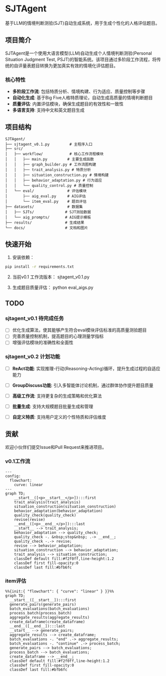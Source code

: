 # SJTAgent

基于LLM的情境判断测验(SJT)自动生成系统，用于生成个性化的人格评估题目。

## 项目简介

SJTAgent是一个使用大语言模型(LLM)自动生成个人情境判断测验(Personal Situation Judgment Test, PSJT)的智能系统。该项目通过多阶段工作流程，将传统的自评量表题目转换为更加真实有效的情境化评估题目。

### 核心特性

- **多阶段工作流**: 包括特质分析、情境构建、行为适应、质量控制等步骤
- **自动化生成**: 基于Big Five人格特质理论，自动生成高质量的情境判断题目
- **质量评估**: 内置评估模块，确保生成题目的有效性和一致性
- **多语言支持**: 支持中文和英文题目生成


## 项目结构

```
SJTAgent/
├── sjtagent_v0.1.py         # 主程序入口
├── src/
│   ├── workflow/            # 核心工作流程模块
│   │   ├── main.py         # 主要生成函数
│   │   ├── graph_builder.py # 工作流图构建
│   │   ├── trait_analysis.py # 特质分析
│   │   ├── situation_construction.py # 情境构建
│   │   ├── behavior_adaptation.py # 行为适应
│   │   └── quality_control.py # 质量控制
│   └── eval/               # 评估模块
│       ├── aig_eval.py     # AIG评估
│       └── item_eval.py    # 题目评估
├── datasets/               # 数据集
│   ├── SJTs/              # SJT测验数据
│   └── aig_prompts/       # AIG提示模板
├── results/               # 生成结果
└── docs/                  # 文档和图片
```

## 快速开始

1. 安装依赖：
```bash
pip install -r requirements.txt
```

2. 当前v0.1 工作流版本：
sjtagent_v0.1.py


3. 生成题目质量评估：
python eval_aigs.py

## TODO

### sjtagent_v0.1 待完成任务
- [ ] 优化生成算法，使其能够产生符合eval模块评估标准的高质量测验题目
- [ ] 完善质量控制机制，提高题目的心理测量学指标
- [ ] 增强评估模块的准确性和全面性

### sjtagent_v0.2 计划功能
- [ ] **ReAct功能**: 实现推理-行动(Reasoning-Acting)循环，提升生成过程的自适应能力
- [ ] **GroupDiscuss功能**: 引入多智能体讨论机制，通过群体协作提升题目质量
- [ ] **高级工作流**: 支持更复杂的生成策略和优化算法
- [ ] **批量生成**: 支持大规模题目批量生成和管理
- [ ] **自定义特质**: 支持用户定义的个性特质和评估维度


## 贡献

欢迎小伙伴们提交Issue和Pull Request来推进项目。

### v0.1工作流

```mermaid
---
config:
  flowchart:
    curve: linear
---
graph TD;
	__start__([<p>__start__</p>]):::first
	trait_analysis(trait_analysis)
	situation_construction(situation_construction)
	behavior_adaptation(behavior_adaptation)
	quality_check(quality_check)
	revise(revise)
	__end__([<p>__end__</p>]):::last
	__start__ --> trait_analysis;
	behavior_adaptation --> quality_check;
	quality_check -. &nbsp;stop&nbsp; .-> __end__;
	quality_check -.-> revise;
	revise --> behavior_adaptation;
	situation_construction --> behavior_adaptation;
	trait_analysis --> situation_construction;
	classDef default fill:#f2f0ff,line-height:1.2
	classDef first fill-opacity:0
	classDef last fill:#bfb6fc
```

### item评估

```mermaid
%%{init:{ "flowchart": { "curve": "linear" } }}%%
graph TD;
  __start__([__start__]):::first
  generate_pairs(generate_pairs)
  batch_evaluations(batch_evaluations)
  process_batch(process_batch)
  aggregate_results(aggregate_results)
  create_dataframe(create_dataframe)
  __end__([__end__]):::last
  __start__ --> generate_pairs;
  aggregate_results --> create_dataframe;
  batch_evaluations -. "end" .-> aggregate_results;
  batch_evaluations -. "continue" .-> process_batch;
  generate_pairs --> batch_evaluations;
  process_batch --> batch_evaluations;
  create_dataframe --> __end__;
  classDef default fill:#f2f0ff,line-height:1.2
  classDef first fill-opacity:0
  classDef last fill:#bfb6fc
```